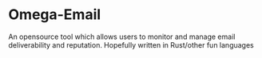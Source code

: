 # Omega-Email
An opensource tool which allows users to monitor and manage email deliverability and reputation. Hopefully written in Rust/other fun languages
